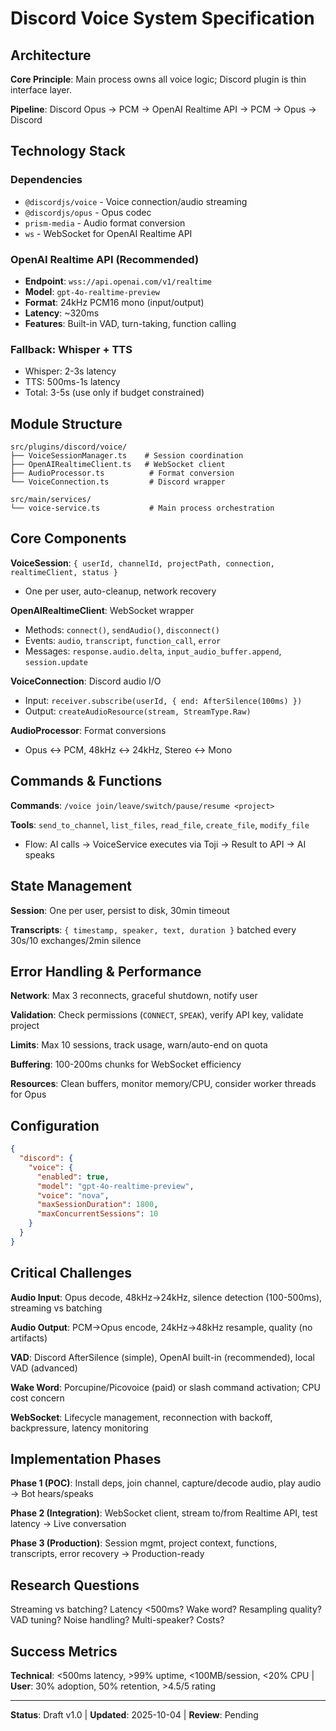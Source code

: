 # Discord Voice System Specification

## Architecture

**Core Principle**: Main process owns all voice logic; Discord plugin is thin interface layer.

**Pipeline**: Discord Opus → PCM → OpenAI Realtime API → PCM → Opus → Discord

## Technology Stack

### Dependencies

- `@discordjs/voice` - Voice connection/audio streaming
- `@discordjs/opus` - Opus codec
- `prism-media` - Audio format conversion
- `ws` - WebSocket for OpenAI Realtime API

### OpenAI Realtime API (Recommended)

- **Endpoint**: `wss://api.openai.com/v1/realtime`
- **Model**: `gpt-4o-realtime-preview`
- **Format**: 24kHz PCM16 mono (input/output)
- **Latency**: ~320ms
- **Features**: Built-in VAD, turn-taking, function calling

### Fallback: Whisper + TTS

- Whisper: 2-3s latency
- TTS: 500ms-1s latency
- Total: 3-5s (use only if budget constrained)

## Module Structure

```
src/plugins/discord/voice/
├── VoiceSessionManager.ts    # Session coordination
├── OpenAIRealtimeClient.ts   # WebSocket client
├── AudioProcessor.ts          # Format conversion
└── VoiceConnection.ts         # Discord wrapper

src/main/services/
└── voice-service.ts           # Main process orchestration
```

## Core Components

**VoiceSession**: `{ userId, channelId, projectPath, connection, realtimeClient, status }`

- One per user, auto-cleanup, network recovery

**OpenAIRealtimeClient**: WebSocket wrapper

- Methods: `connect()`, `sendAudio()`, `disconnect()`
- Events: `audio`, `transcript`, `function_call`, `error`
- Messages: `response.audio.delta`, `input_audio_buffer.append`, `session.update`

**VoiceConnection**: Discord audio I/O

- Input: `receiver.subscribe(userId, { end: AfterSilence(100ms) })`
- Output: `createAudioResource(stream, StreamType.Raw)`

**AudioProcessor**: Format conversions

- Opus ↔ PCM, 48kHz ↔ 24kHz, Stereo ↔ Mono

## Commands & Functions

**Commands**: `/voice join/leave/switch/pause/resume <project>`

**Tools**: `send_to_channel`, `list_files`, `read_file`, `create_file`, `modify_file`

- Flow: AI calls → VoiceService executes via Toji → Result to API → AI speaks

## State Management

**Session**: One per user, persist to disk, 30min timeout

**Transcripts**: `{ timestamp, speaker, text, duration }` batched every 30s/10 exchanges/2min silence

## Error Handling & Performance

**Network**: Max 3 reconnects, graceful shutdown, notify user

**Validation**: Check permissions (`CONNECT`, `SPEAK`), verify API key, validate project

**Limits**: Max 10 sessions, track usage, warn/auto-end on quota

**Buffering**: 100-200ms chunks for WebSocket efficiency

**Resources**: Clean buffers, monitor memory/CPU, consider worker threads for Opus

## Configuration

```json
{
  "discord": {
    "voice": {
      "enabled": true,
      "model": "gpt-4o-realtime-preview",
      "voice": "nova",
      "maxSessionDuration": 1800,
      "maxConcurrentSessions": 10
    }
  }
}
```

## Critical Challenges

**Audio Input**: Opus decode, 48kHz→24kHz, silence detection (100-500ms), streaming vs batching

**Audio Output**: PCM→Opus encode, 24kHz→48kHz resample, quality (no artifacts)

**VAD**: Discord AfterSilence (simple), OpenAI built-in (recommended), local VAD (advanced)

**Wake Word**: Porcupine/Picovoice (paid) or slash command activation; CPU cost concern

**WebSocket**: Lifecycle management, reconnection with backoff, backpressure, latency monitoring

## Implementation Phases

**Phase 1 (POC)**: Install deps, join channel, capture/decode audio, play audio → Bot hears/speaks

**Phase 2 (Integration)**: WebSocket client, stream to/from Realtime API, test latency → Live conversation

**Phase 3 (Production)**: Session mgmt, project context, functions, transcripts, error recovery → Production-ready

## Research Questions

Streaming vs batching? Latency <500ms? Wake word? Resampling quality? VAD tuning? Noise handling? Multi-speaker? Costs?

## Success Metrics

**Technical**: <500ms latency, >99% uptime, <100MB/session, <20% CPU | **User**: 30% adoption, 50% retention, >4.5/5 rating

---

**Status**: Draft v1.0 | **Updated**: 2025-10-04 | **Review**: Pending
